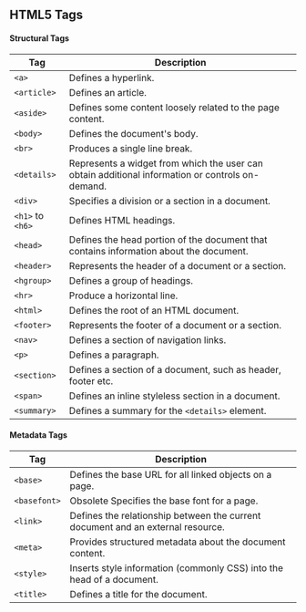 ## HTML5 Tags

#### Structural Tags

|Tag	            |Description                                            |
|-------------------|-------------------------------------------------------|
|`<a>`	            |Defines a hyperlink.|
|`<article>` 	    |Defines an article.|
|`<aside>` 	        |Defines some content loosely related to the page content.|
|`<body>`	        |Defines the document's body.|
|`<br>`	            |Produces a single line break.|
|`<details>` 	    |Represents a widget from which the user can obtain additional information or controls on-demand.|
|`<div>`	        |Specifies a division or a section in a document.|
|`<h1>` to `<h6>`	|Defines HTML headings.|
|`<head>`	        |Defines the head portion of the document that contains information about the document.|
|`<header>` 	    |Represents the header of a document or a section.|
|`<hgroup>` 	    |Defines a group of headings.|
|`<hr>`	            |Produce a horizontal line.|
|`<html>`	        |Defines the root of an HTML document.|
|`<footer>` 	    |Represents the footer of a document or a section.|
|`<nav>` 	        |Defines a section of navigation links.|
|`<p>`	            |Defines a paragraph.|
|`<section>` 	    |Defines a section of a document, such as header, footer etc.|
|`<span>`	        |Defines an inline styleless section in a document.|
|`<summary>` 	    |Defines a summary for the `<details>` element.|

#### Metadata Tags

|Tag	            |Description                                          |
|-------------------|-----------------------------------------------------|
|`<base>`	        |Defines the base URL for all linked objects on a page.|
|`<basefont>`	    |Obsolete Specifies the base font for a page.|
|`<link>`	        |Defines the relationship between the current document and an external resource.||
|`<meta>`	        |Provides structured metadata about the document content.|
|`<style>`	        |Inserts style information (commonly CSS) into the head of a document.|
|`<title>`	        |Defines a title for the document.|

